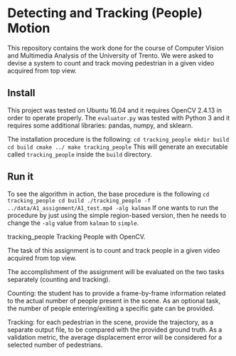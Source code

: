 # Detecting and Tracking (People) Motion

This repository contains the work done for the course of Computer Vision and Multimedia Analysis of
the University of Trento. We were asked to devise a system to count and track moving pedestrian
in a given video acquired from top view.

## Install

This project was tested on Ubuntu 16.04 and it requires OpenCV 2.4.13 in order to operate properly.
The `evaluator.py` was tested with Python 3 and it requires some additional libraries: pandas, numpy,
and sklearn.

The installation procedure is the following:
`
cd tracking_people
mkdir build
cd build
cmake ../
make tracking_people
`
This will generate an executable called `tracking_people` inside the `build` directory.

## Run it

To see the algorithm in action, the base procedure is the following
`
cd tracking_people
cd build
./tracking_people -f ../data/A1_assignment/A1_test.mp4 -alg kalman
`
If one wants to run the procedure by just using the simple region-based version, then he needs to
change the `-alg` value from `kalman` to `simple`.


tracking_people
Tracking People with OpenCV.

The task of this assignment is to count and track people in a given video acquired from top view.

The accomplishment of the assignment will be evaluated on the two tasks separately (counting and tracking).

Counting: the student has to provide a frame-by-frame information related to the actual number of people present in the scene. As an optional task, the number of people entering/exiting a specific gate can be provided.

Tracking: for each pedestrian in the scene, provide the trajectory, as a separate output file, to be compared with the provided ground truth. As a validation metric, the average displacement error will be considered for a selected number of pedestrians.